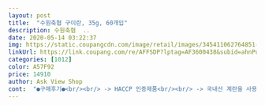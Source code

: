 ```yaml
---
layout: post 
title:  "수원축협 구이란, 35g, 60개입" 
description: 수원축협  ..
date: 2020-05-14 03:22:37 
img: https://static.coupangcdn.com/image/retail/images/345411062764851-59d3602e-0c27-4c80-a30b-344e957bd9f1.jpg 
linkUrl: https://link.coupang.com/re/AFFSDP?lptag=AF3600438&subid=ahnPublicAsk&pageKey=152949201&itemId=535862813&vendorItemId=4398623062&traceid=V0-113-7403b9f96025f84d 
categories: [1012] 
color: A57F92 
price: 14910 
author: Ask View Shop 
cont:  "●구매후기●<br/><br/> -> HACCP 인증제품<br/><br/> -> 국내산 계란을 사용<br/><br/> -> 빠름(로켓프레시) / 새벽배송<br/><br/> -> 쫀득하고 탱글한 식감<br/><br/> -> 탱글탱글 / 쫀득 / 적당히 잘익음 한입 베어물면  쫀득하고 탱글탱글하니 식감이 살아있어요! 껍질도 잘까지고 적당히 잘익어서 괸찮았어요 적당히 간간?한 느낌도 있어서 소금없이 그냥 하나씩 까먹기에도 좋네요!<br/>?????<br/>☑ 35g x 60개 / 가격 15000원<br/>☑ 수원축협 구이란, 35g, 60개<br/>☑ 주문일 : 2020<br/> -03<br/> -18<br/>✔ 맛<br/>✔ 배송<br/>✔ 제품특징<br/>구매동기<br/>총평<br/>가격은 그대론데, 요즘 출시되는 구이란 가격이 좀 비싸요<br/>갯수는 많지만 가족들 하루 한개씩만 먹어도 금새 먹으니까,<br/>구운계란도 시켜먹어보고  반숙계란도 시켜먹어보고 했는데,<br/>구이란+사이다 그냥 맛있는 조합!!<br/>구이란+수정과 이건 뭐지? 왜 맛있지??^^<br/>구이란+식혜 영혼의 짝궁<br/>구이란은 수원축협이 더 저렴해요<br/>그냥도 맛있으니까 굳이 찍을 필요도 없어요<br/>그래서, 부모님도 하루 두 알씩 챙겨 드시기 때문에<br/>근데, 한 판 제품하고, 요 묵음 제품하고 차이점이 없어요... <br/><br/>깨진거없이 잘왔구 적당히 잘익어서 쫄깃탱글하니 식감좋고 맛있더라구요 출출할때 하니씩 까먹기도 좋고 다이어트해서 식사대신에 몇알까먹어도 괸찮은거같아요! 맛있어요!<br/>껍질 잘 까지는 것과 탱탱한 질감 보시라가 동영상 올려봐요.<br/><br/>나이가 들면 단백질을 많이 섭취해줘야,<br/>노른자도 매우 팍팍해서 음료수가 필요할 거 같았는데, 흰자 부위를 같이 먹으니 의외로 괜찮았어요.<br/><br/>다만 공기주머니 있는 쪽은 말라 붙어서 잘 안 떨어져요.<br/><br/>다만 이번엔 35g으로 계란 크기가 작다는 사용평 보고 구매했어요.<br/><br/>단연!!! 수원축협 입니다!!!<br/>대체적으로 말이죠... <br/><br/>딱 맞는 사이즈에 박스에 안전하게 들어있어 깨지거나 손상된건 없었어요.<br/><br/>로켓와우라 새벽에 도착했어요.<br/><br/>로켓프레쉬 너무 좋아용♡ 새벽에 출근하기전에 받아서 출근하면서 바로 먹었네요ㅋ 운전하면서 먹으니 꿀맛ㅋ 한알도 안깨지고 잘왔어요!<br/>맛도 볼겸 하나를 깟는데 껍질이 잘 까지네요.<br/><br/>맛은 똑같습니다^^<br/>매번 양이 많아서 마자막엔 거의 질려서, 다음엔 안 사먹을거야 했는데 또 시키게 되네요.<br/><br/>면역역 향상에도 도움이되고 자꾸 빠져나가는 근육세포<br/>물론 쫄깃한 식감도 월등합니다<br/>배송일 : 2020<br/> -03<br/> -19<br/>삶거나 구운 계란은 큰거보단 작은게 먹기 좋더라구요.<br/><br/>생성에도 많이 도움이 된다고 하잖아요^^<br/>시험삼아 먹어보려고 했는데 선자리에서 3개를 먹었네요.<br/> ㅎㅎ<br/>약간 기본적인 간이 되어 있어서 소금을 따로 안찍는 것이죠... <br/><br/>여러 브랜드의 구이란 제품을 맛 봤지만<br/>여행갈때는 꼭 필수템이죠!!^^<br/>오늘 5월 12일이구, 유통기한은 6월 17일로 약 한달 정도 되네요.<br/><br/>왜 그러냐구요???<br/>요즘 또 구운계란이 생각나고 먹고싶더라구요 구운계란 구매하려고 이것저것 보다가 제일 저렴했고 평도 괸찮아보이길래 구매하게되었어요<br/>요즘에는 많이 저렴한 편 입니다<br/>원래 수원축협 구이란이 원래 가격이 조금 있는 편 이었는데요<br/>유통기한 : 2020<br/> -05<br/> -13<br/>이죠ㅋㅋㅋ<br/>작으니까 물이나 음료수 없어도 잘 먹히네요.<br/><br/>잘 보이는 곳에 두고 먹으라고 바가지에 담아 테이블 위에 배치 했어요.<br/><br/>저는 소금도 안찍어 먹어요... <br/><br/>좋게 말해서 노른자는 햇감자처럼 파글파글 하다고 해야하나.<br/> 고소한게 맛있어요.<br/><br/>주기적으로 꼭 주문을 하지요<br/>쿠팡의 곰곰 브랜드가 특히 저렴한 편인데,<br/>한 판 가격은 비싸지만 두 판 묵음가격은 저렴합니다<br/>훈재 향도 진하구요<br/>" 
---
```

